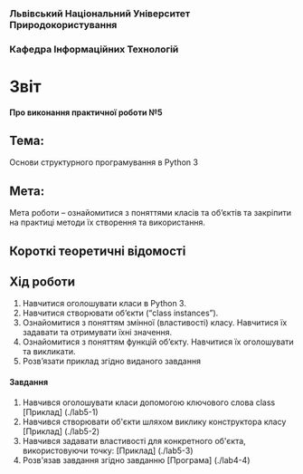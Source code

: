 ### Львівський Національний Університет Природокористування
### Кафедра Інформаційних Технологій
# Звіт 
#### Про виконання практичної роботи №5
## Тема: 
Основи структурного програмування в Python 3
## Мета: 
Мета роботи – ознайомитися з поняттями класів та об’єктів та закріпити
на практиці методи їх створення та використання.
## Короткі теоретичні відомості
## Хід роботи 
1. Навчитися оголошувати класи в Python 3.
2. Навчитися створювати об’єкти (“class instances”).
3. Ознайомитися з поняттям змінної (властивості) класу. Навчитися їх
задавати та отримувати їхні значення.
4. Ознайомитися з поняттям функцій об’єкту. Навчитися їх оголошувати
та викликати.
5. Розв’язати приклад згідно виданого завдання
#### Завдання 
1. Навчився оголошувати класи допомогою ключового слова class [Приклад] (./lab5-1)
2. Навчився створювати об'єкти шляхом виклику конструктора класу [Приклад] (./lab5-2) 
3. Навчився задавати властивості для конкретного об'єкта, використовуючи точку: [Приклад] (./lab5-3)
4. Розв'язав завдання згідно завданню [Програма] (./lab4-4)
